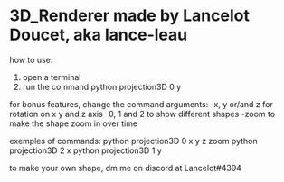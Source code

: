 # 3D_Renderer made by Lancelot Doucet, aka lance-leau

how to use:
1) open a terminal
2) run the command python projection3D 0 y

for bonus features, change the command arguments:
-x, y or/and z for rotation on x y and z axis
-0, 1 and 2 to show different shapes
-zoom to make the shape zoom in over time

exemples of commands:
python projection3D 0 x y z zoom
python projection3D 2 x
python projection3D 1 y

to make your own shape, dm me on discord at Lancelot#4394